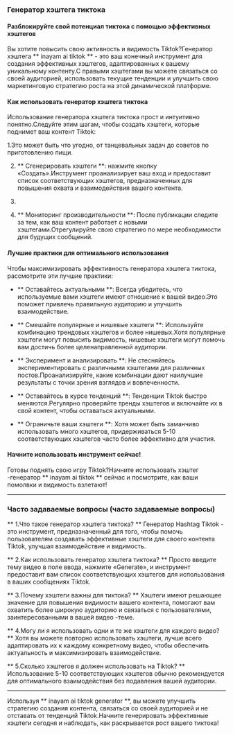 ### Генератор хэштега тиктока

#### Разблокируйте свой потенциал тиктока с помощью эффективных хэштегов

Вы хотите повысить свою активность и видимость Tiktok?Генератор хэштега ** inayam ai tiktok ** - это ваш конечный инструмент для создания эффективных хэштегов, адаптированных к вашему уникальному контенту.С правыми хэштегами вы можете связаться со своей аудиторией, использовать текущие тенденции и улучшить свою маркетинговую стратегию роста на этой динамической платформе.

#### Как использовать генератор хэштега тиктока

Использование генератора хэштега тиктока прост и интуитивно понятно.Следуйте этим шагам, чтобы создать хэштеги, которые поднимет ваш контент Tiktok:

1.Это может быть что угодно, от танцевальных задач до советов по приготовлению пищи.

2. ** Сгенерировать хэштеги **: нажмите кнопку «Создать».Инструмент проанализирует ваш вход и предоставит список соответствующих хэштегов, предназначенных для повышения охвата и взаимодействия вашего контента.

3.

4. ** Мониторинг производительности **: После публикации следите за тем, как ваш контент работает с новыми хэштегами.Отрегулируйте свою стратегию по мере необходимости для будущих сообщений.

#### Лучшие практики для оптимального использования

Чтобы максимизировать эффективность генератора хэштега тиктока, рассмотрите эти лучшие практики:

- ** Оставайтесь актуальными **: Всегда убедитесь, что используемые вами хэштеги имеют отношение к вашей видео.Это поможет привлечь правильную аудиторию и улучшить взаимодействие.

- ** Смешайте популярные и нишевые хэштеги **: Используйте комбинацию трендовых хэштегов и более нишевых.Хотя популярные хэштеги могут повысить видимость, нишевые хэштеги могут помочь вам достичь более целенаправленной аудитории.

- ** Эксперимент и анализировать **: Не стесняйтесь экспериментировать с различными хэштегами для различных постов.Проанализируйте, какие комбинации дают наилучшие результаты с точки зрения взглядов и вовлеченности.

- ** Оставайтесь в курсе тенденций **: Тенденции Tiktok быстро меняются.Регулярно проверяйте тренды хэштегов и включайте их в свой контент, чтобы оставаться актуальными.

- ** Ограничьте ваши хэштеги **: Хотя может быть заманчиво использовать много хэштегов, придерживаться 5-10 соответствующих хэштегов часто более эффективно для участия.

#### Начните использовать инструмент сейчас!

Готовы поднять свою игру Tiktok?Начните использовать хэштег -генератор ** inayam ai tiktok ** сейчас и посмотрите, как ваши помолвки и видимость взлетают!

---

### Часто задаваемые вопросы (часто задаваемые вопросы)

** 1.Что такое генератор хэштега тиктока? **
Генератор Hashtag Tiktok - это инструмент, предназначенный для того, чтобы помочь пользователям создавать эффективные хэштеги для своего контента Tiktok, улучшая взаимодействие и видимость.

** 2.Как использовать генератор хэштега тиктока? **
Просто введите тему видео в поле ввода, нажмите «Generate», и инструмент предоставит вам список соответствующих хэштегов для использования в ваших сообщениях Tiktok.

** 3.Почему хэштеги важны для тиктока? **
Хэштеги имеют решающее значение для повышения видимости вашего контента, помогают вам охватить более широкую аудиторию и связаться с пользователями, заинтересованными в вашей видео -теме.

** 4.Могу ли я использовать одни и те же хэштеги для каждого видео? **
Хотя вы можете повторно использовать хэштеги, лучше всего адаптировать их к каждому конкретному видео, чтобы обеспечить актуальность и максимизировать взаимодействие.

** 5.Сколько хэштегов я должен использовать на Tiktok? **
Использование 5-10 соответствующих хэштегов обычно рекомендуется для оптимального взаимодействия без подавления вашей аудитории.

---

Используя ** inayam ai tiktok generator **, вы можете улучшить стратегию создания контента, связаться со своей аудиторией и не отставать от тенденций Tiktok.Начните генерировать эффективные хэштеги сегодня и наблюдать, как раскрывается рост вашего тиктока!